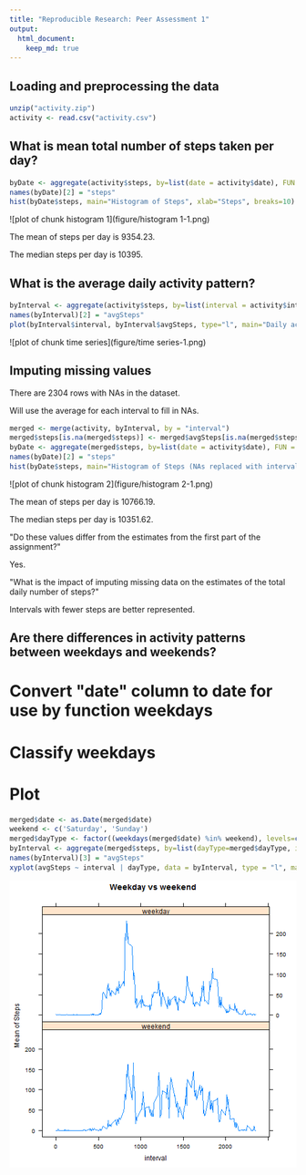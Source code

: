 ```yaml
---
title: "Reproducible Research: Peer Assessment 1"
output: 
  html_document:
    keep_md: true
---
```



## Loading and preprocessing the data

```r
unzip("activity.zip")
activity <- read.csv("activity.csv")
```


## What is mean total number of steps taken per day?

```r
byDate <- aggregate(activity$steps, by=list(date = activity$date), FUN = sum, na.rm=TRUE, na.action=NULL)
names(byDate)[2] = "steps"
hist(byDate$steps, main="Histogram of Steps", xlab="Steps", breaks=10)
```

![plot of chunk histogram 1](figure/histogram 1-1.png)

The mean of steps per day is 9354.23.

The median steps per day is 10395.


## What is the average daily activity pattern?

```r
byInterval <- aggregate(activity$steps, by=list(interval = activity$interval), FUN = mean, na.rm=TRUE, na.action=NULL)
names(byInterval)[2] = "avgSteps"
plot(byInterval$interval, byInterval$avgSteps, type="l", main="Daily activity", xlab= "Interval", ylab="Mean of Steps", col="blue")
```

![plot of chunk time series](figure/time series-1.png)



## Imputing missing values
There are 2304 rows with NAs in the dataset.

Will use the average for each interval to fill in NAs.


```r
merged <- merge(activity, byInterval, by = "interval")
merged$steps[is.na(merged$steps)] <- merged$avgSteps[is.na(merged$steps)]
byDate <- aggregate(merged$steps, by=list(date = activity$date), FUN = sum)
names(byDate)[2] = "steps"
hist(byDate$steps, main="Histogram of Steps (NAs replaced with interval mean)", xlab="Steps", breaks=10)
```

![plot of chunk histogram 2](figure/histogram 2-1.png)

The mean of steps per day is 10766.19.

The median steps per day is 10351.62.

"Do these values differ from the estimates from the first part of the assignment?"

Yes.
 
"What is the impact of imputing missing data on the estimates of the total daily number of steps?"

Intervals with fewer steps are better represented.
 
## Are there differences in activity patterns between weekdays and weekends?
# Convert "date" column to date for use by function weekdays
# Classify weekdays
# Plot

```r
merged$date <- as.Date(merged$date)
weekend <- c('Saturday', 'Sunday')
merged$dayType <- factor((weekdays(merged$date) %in% weekend), levels=c(TRUE, FALSE), labels=c('weekend', 'weekday'))
byInterval <- aggregate(merged$steps, by=list(dayType=merged$dayType, interval = merged$interval), FUN = mean)
names(byInterval)[3] = "avgSteps"
xyplot(avgSteps ~ interval | dayType, data = byInterval, type = "l", main="Weekday vs weekend", ylab="Mean of Steps", layout=c(1,2))
```

![plot of chunk weekdays](figure/weekdays-1.png)
